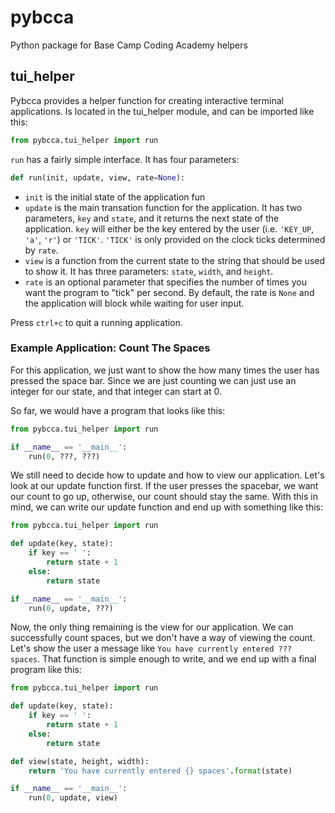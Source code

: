 # pybcca
Python package for Base Camp Coding Academy helpers

## tui_helper

Pybcca provides a helper function for creating interactive terminal applications.
Is located in the tui_helper module, and can be imported like this:

```python
from pybcca.tui_helper import run
```

`run` has a fairly simple interface. It has four parameters:

```python
def run(init, update, view, rate=None):
```

- `init` is the initial state of the application fun
- `update` is the main transation function for the application. It has two parameters, `key` and `state`, and it returns the next state of the application. `key` will either be the key entered by the user (i.e. `'KEY_UP`, `'a'`, `'r'`) or `'TICK'`. `'TICK'` is only provided on the clock ticks determined by `rate`.
- `view` is a function from the current state to the string that should be used to show it. It has three parameters: `state`, `width`, and `height`.
- `rate` is an optional parameter that specifies the number of times you want the program to "tick" per second. By default, the rate is `None` and the application will
block while waiting for user input.

Press `ctrl+c` to quit a running application.

### Example Application: Count The Spaces

For this application, we just want to show the how many times the user has pressed the space bar. Since we are just counting we can just use an integer for our state, and that integer can start at 0.

So far, we would have a program that looks like this:

```python
from pybcca.tui_helper import run

if __name__ == '__main__':
    run(0, ???, ???)
```

We still need to decide how to update and how to view our application. Let's look at our update function first. If the user presses the spacebar, we want our count to go up, otherwise, our count should stay the same. With this in mind, we can write our update function and end up with something like this:

```python
from pybcca.tui_helper import run

def update(key, state):
    if key == ' ':
        return state + 1
    else:
        return state

if __name__ == '__main__':
    run(0, update, ???)
```

Now, the only thing remaining is the view for our application. We can successfully count spaces, but we don't have a way of viewing the count. Let's show the user
a message like `You have currently entered ??? spaces`. That function is simple enough to write, and we end up with a final program like this:

```python
from pybcca.tui_helper import run

def update(key, state):
    if key == ' ':
        return state + 1
    else:
        return state

def view(state, height, width):
    return 'You have currently entered {} spaces'.format(state)

if __name__ == '__main__':
    run(0, update, view)
```

